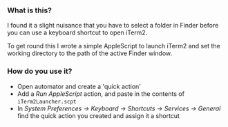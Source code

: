 ### What is this?

I found it a slight nuisance that you have to select a folder in Finder before you can use a keyboard shortcut to open iTerm2.

To get round this I wrote a simple AppleScript to launch iTerm2 and set the working directory to the path of the active Finder window.

### How do you use it?

- Open automator and create a 'quick action'
- Add a *Run AppleScript* action, and paste in the contents of `iTerm2Launcher.scpt`
- In *System Preferences -> Keyboard -> Shortcuts -> Services -> General* find the quick action you created and assign it a shortcut